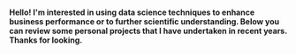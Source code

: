 #### Hello! I'm interested in using data science techniques to enhance business performance or to further scientific understanding. Below you can review some personal projects that I have undertaken in recent years. Thanks for looking.
